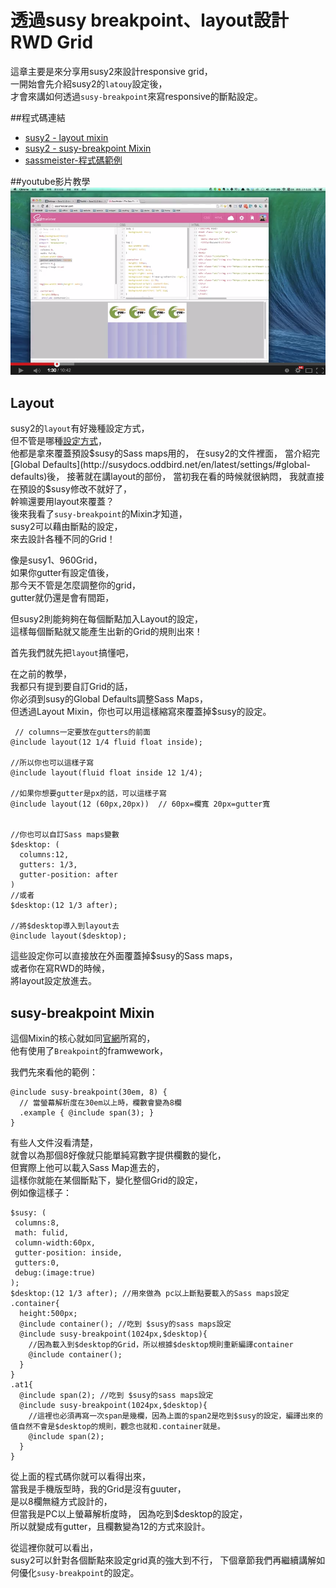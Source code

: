 # 透過susy breakpoint、layout設計RWD Grid 

這章主要是來分享用susy2來設計responsive grid，    
一開始會先介紹susy2的`latouy`設定後，  
才會來講如何透過`susy-breakpoint`來寫responsive的斷點設定。  

##程式碼連結
* [susy2 - layout mixin](http://susydocs.oddbird.net/en/latest/settings/#layout-function)
* [susy2 - susy-breakpoint Mixin](http://susydocs.oddbird.net/en/latest/toolkit/#breakpoint)
* [sassmeister-程式碼範例](http://sassmeister.com/gist/54f4769a34f66ceab3f7)

##youtube影片教學
<a href="https://www.youtube.com/watch?v=tdEyKwWMYlg&list=UU7A-C1EwjVfGbCOK5u8AlwA" target="_blank">![](/images/video/susy2-7.png)</a>

## Layout

susy2的`layout`有好幾種設定方式，  
但不管是哪種[設定方式](http://susydocs.oddbird.net/en/latest/settings/#layout)，  
他都是拿來覆蓋預設$susy的Sass maps用的，  
在susy2的文件裡面，  
當介紹完[Global Defaults](http://susydocs.oddbird.net/en/latest/settings/#global-defaults)後，  
接著就在講layout的部份，  
當初我在看的時候就很納悶，  
我就直接在預設的$susy修改不就好了，  
幹嘛還要用layout來覆蓋？  
後來我看了`susy-breakpoint`的Mixin才知道，   
susy2可以藉由斷點的設定，  
來去設計各種不同的Grid！  

像是susy1、960Grid，  
如果你gutter有設定值後，  
那今天不管是怎麼調整你的grid，  
gutter就仍還是會有間距，  

但susy2則能夠夠在每個斷點加入Layout的設定，  
這樣每個斷點就又能產生出新的Grid的規則出來！

首先我們就先把`layout`搞懂吧，

在之前的教學，  
我都只有提到要自訂Grid的話，  
你必須到susy的Global Defaults調整Sass Maps，  
但透過Layout Mixin，你也可以用這樣縮寫來覆蓋掉$susy的設定。
```
 // columns一定要放在gutters的前面
@include layout(12 1/4 fluid float inside);

//所以你也可以這樣子寫
@include layout(fluid float inside 12 1/4);

//如果你想要gutter是px的話，可以這樣子寫
@include layout(12 (60px,20px))  // 60px=欄寬 20px=gutter寬


//你也可以自訂Sass maps變數
$desktop: (
  columns:12,
  gutters: 1/3,
  gutter-position: after
)
//或者
$desktop:(12 1/3 after);

//將$desktop導入到layout去
@include layout($desktop);
```
這些設定你可以直接放在外面覆蓋掉$susy的Sass maps，  
或者你在寫RWD的時候，  
將layout設定放進去。

## susy-breakpoint Mixin
這個Mixin的核心就如同[官網](http://susydocs.oddbird.net/en/latest/toolkit/#breakpoint)所寫的，  
他有使用了`Breakpoint`的framwework，  

我們先來看他的範例：
```
@include susy-breakpoint(30em, 8) {
  // 當螢幕解析度在30em以上時，欄數會變為8欄
  .example { @include span(3); }
}
```
有些人文件沒看清楚，  
就會以為那個8好像就只能單純寫數字提供欄數的變化，  
但實際上他可以載入Sass Map進去的，  
這樣你就能在某個斷點下，變化整個Grid的設定，  
例如像這樣子：  
```
$susy: (
 columns:8,
 math: fulid,
 column-width:60px,
 gutter-position: inside,
 gutters:0,
 debug:(image:true) 
);
$desktop:(12 1/3 after); //用來做為 pc以上斷點要載入的Sass maps設定
.container{
  height:500px;
  @include container(); //吃到 $susy的sass maps設定
  @include susy-breakpoint(1024px,$desktop){
    //因為載入到$desktop的Grid，所以根據$desktop規則重新編譯container 
    @include container(); 
  }
}
.at1{
  @include span(2); //吃到 $susy的sass maps設定
  @include susy-breakpoint(1024px,$desktop){
    //這裡也必須再寫一次span是幾欄，因為上面的span2是吃到$susy的設定，編譯出來的值自然不會是$desktop的規則，觀念也就和.container就是。
    @include span(2); 
  }
}
```

從上面的程式碼你就可以看得出來，  
當我是手機版型時，我的Grid是沒有guuter，  
是以8欄無縫方式設計的，  
但當我是PC以上螢幕解析度時，
因為吃到$desktop的設定，  
所以就變成有gutter，且欄數變為12的方式來設計。

從這裡你就可以看出，  
susy2可以針對各個斷點來設定grid真的強大到不行， 
下個章節我們再繼續講解如何優化`susy-breakpoint`的設定。
